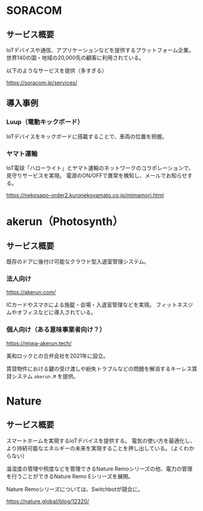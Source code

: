 # SORACOM

## サービス概要
IoTデバイスや通信、アプリケーションなどを提供するプラットフォーム企業。
世界140の国・地域の20,000先の顧客に利用されている。

以下のようなサービスを提供（多すぎる）

https://soracom.jp/services/

## 導入事例

### Luup（電動キックボード）
IoTデバイスをキックボードに搭載することで、車両の位置を把握。

### ヤマト運輸
IoT電球「ハローライト」とヤマト運輸のネットワークのコラボレーションで、見守りサービスを実現。
電源のON/OFFで異常を検知し、メールでお知らせする。

https://nekosapo-order2.kuronekoyamato.co.jp/mimamori.html


# akerun（Photosynth）

## サービス概要

既存のドアに後付け可能なクラウド型入退室管理システム。

### 法人向け
https://akerun.com/

ICカードやスマホによる施錠・会場・入退室管理などを実現。
フィットネスジムやオフィスなどに導入されている。

### 個人向け（ある意味事業者向け？）
https://miwa-akerun.tech/

美和ロックとの合弁会社を2021年に設立。

賃貸物件における鍵の受け渡しや紛失トラブルなどの問題を解消するキーレス賃貸システム `akerun.M` を提供。

# Nature

## サービス概要
スマートホームを実現するIoTデバイスを提供する。
電気の使い方を最適化し、より持続可能なエネルギーの未来を実現することを押し出している。（よくわからない）

温湿度の管理や照度などを管理できるNature Remoシリーズの他、電力の管理を行うことができるNature Remo Eシリーズを展開。

Nature Remoシリーズについては、Switchbotが競合に。

https://nature.global/blog/12320/
